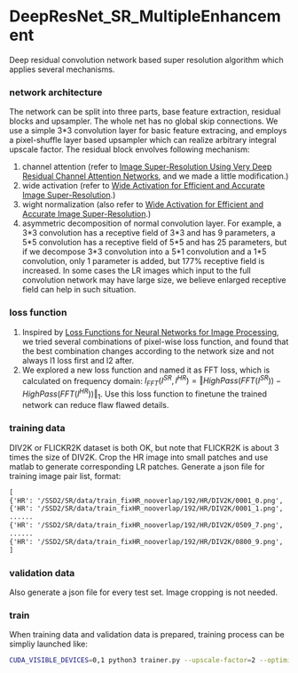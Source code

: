 # DeepResNet_SR_MultipleEnhancement
Deep residual convolution network based super resolution algorithm which applies several mechanisms. 

### network architecture

The network can be split into three parts, base feature extraction, residual blocks and upsampler. The whole net has no global skip connections. We use a simple 3\*3 convolution layer for basic feature extracing, and employs a pixel-shuffle layer based upsampler which can realize arbitrary integral upscale factor. The residual block envolves following mechanism:

1. channel attention (refer to [Image Super-Resolution Using Very Deep Residual Channel Attention Networks](https://arxiv.org/abs/1807.02758v2), and we made a little modification.)
2. wide activation (refer to [Wide Activation for Efficient and Accurate Image Super-Resolution](<https://arxiv.org/abs/1808.08718>).)
3. wight normalization (also refer to [Wide Activation for Efficient and Accurate Image Super-Resolution](<https://arxiv.org/abs/1808.08718>).)
4. asymmetric decomposition of normal convolution layer. For example, a 3\*3 convolution has a receptive field of 3\*3 and has 9 parameters, a 5\*5 convolution has a receptive field of 5\*5 and has 25 parameters, but if we decompose 3\*3 convolution into a 5\*1 convolution and a 1*5 convolution, only 1 parameter is added, but 177% receptive field is increased. In some cases the LR images which input to the full convolution network may have large size, we believe enlarged receptive field can help in such situation.

### loss function

1. Inspired by [Loss Functions for Neural Networks for Image Processing](<https://arxiv.org/abs/1511.08861>), we tried several combinations of pixel-wise loss function, and found that the best combination changes according to the network size and not always l1 loss first and l2 after.
2. We explored a new loss function and named it as FFT loss, which is calculated on frequency domain: $l_{FFT}(I^{SR},I^{HR})=\Vert HighPass(FFT(I^{SR}))-HighPass(FFT(I^{HR})) \Vert_1$. Use this loss function to finetune the trained network can reduce flaw flawed details.

### training data

DIV2K or FLICKR2K dataset is both OK, but note that FLICKR2K is about 3 times the size of DIV2K. Crop the HR image into small patches and use matlab to generate corresponding LR patches. Generate a json file for training image pair list, format:

```txt
[
{'HR': '/SSD2/SR/data/train_fixHR_nooverlap/192/HR/DIV2K/0001_0.png', 'LR': '/SSD2/SR/data/train_fixHR_nooverlap/192/X3_BICUBIC/DIV2K/0001_0.png'},
{'HR': '/SSD2/SR/data/train_fixHR_nooverlap/192/HR/DIV2K/0001_1.png', 'LR': '/SSD2/SR/data/train_fixHR_nooverlap/192/X3_BICUBIC/DIV2K/0001_1.png'},
......
{'HR': '/SSD2/SR/data/train_fixHR_nooverlap/192/HR/DIV2K/0509_7.png', 'LR': '/SSD2/SR/data/train_fixHR_nooverlap/192/X3_BICUBIC/DIV2K/0509_7.png'},
......
{'HR': '/SSD2/SR/data/train_fixHR_nooverlap/192/HR/DIV2K/0800_9.png', 'LR': '/SSD2/SR/data/train_fixHR_nooverlap/192/X3_BICUBIC/DIV2K/0800_9.png'}
]
```

### validation data

Also generate a json file for every test set. Image cropping is not needed. 

### train

When training data and validation data is prepared, training process can be simpliy launched like:

```bash
CUDA_VISIBLE_DEVICES=0,1 python3 trainer.py --upscale-factor=2 --optimizer=Adam --lr=1e-3 --lr-halve-step=60 --total-epochs=300 --batch-size=16 --loss=fftloss --checkpoint-dir=checkpoints --save-subdir=test --save-prefix=1 | tee 2>&1 log.txt
```

